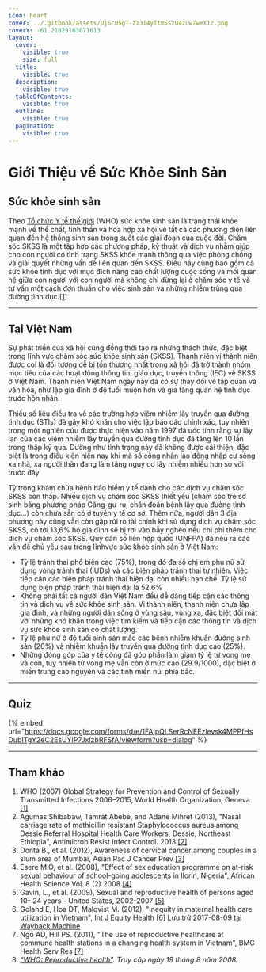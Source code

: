 ```yaml
---
icon: heart
cover: ../.gitbook/assets/UjScU5gT-zT3I4yTtmSszD4zuwZweX1Z.png
coverY: -61.21829163071613
layout:
  cover:
    visible: true
    size: full
  title:
    visible: true
  description:
    visible: true
  tableOfContents:
    visible: true
  outline:
    visible: true
  pagination:
    visible: true
---
```


# Giới Thiệu về Sức Khỏe Sinh Sản

## Sức khỏe sinh sản <a href="#firstheading" id="firstheading"></a>

Theo [Tổ chức Y tế thế giới](https://vi.wikipedia.org/wiki/T%E1%BB%95_ch%E1%BB%A9c_Y_t%E1%BA%BF_th%E1%BA%BF_gi%E1%BB%9Bi) (WHO) sức khỏe sinh sản là trạng thái khỏe mạnh về thể chất, tinh thần và hòa hợp xã hội về tất cả các phương diện liên quan đến hệ thống sinh sản trong suốt các giai đoạn của cuộc đời. Chăm sóc SKSS là một tập hợp các phương pháp, kỹ thuật và dịch vụ nhằm giúp cho con người có tình trạng SKSS khỏe mạnh thông qua việc phòng chống và giải quyết những vấn đề liên quan đến SKSS. Điều này cũng bao gồm cả sức khỏe tình dục với mục đích nâng cao chất lượng cuộc sống và mối quan hệ giữa con người với con người mà không chỉ dừng lại ở chăm sóc y tế và tư vấn một cách đơn thuần cho việc sinh sản và những nhiễm trùng qua đường tình dục.[\[1\]](https://vi.wikipedia.org/wiki/S%E1%BB%A9c_kh%E1%BB%8Fe_sinh_s%E1%BA%A3n#cite_note-1)

***

## Tại Việt Nam

Sự phát triển của xã hội cũng đồng thời tạo ra những thách thức, đặc biệt trong lĩnh vực chăm sóc sức khỏe sinh sản (SKSS). Thanh niên vị thành niên được coi là đối tượng dễ bị tổn thương nhất trong xã hội đã trở thành nhóm mục tiêu của các hoạt động thông tin, giáo dục, truyền thông (IEC) về SKSS ở Việt Nam. Thanh niên Việt Nam ngày nay đã có sự thay đổi về tập quán và văn hóa, như lập gia đình ở độ tuổi muộn hơn và gia tăng quan hệ tình dục trước hôn nhân.

Thiếu số liệu điều tra về các trường hợp viêm nhiễm lây truyền qua đường tình dục (STIs) đã gây khó khăn cho việc lập báo cáo chính xác, tuy nhiên trong một nghiên cứu được thực hiện vào năm 1997 đã ước tính rằng sự lây lan của các viêm nhiễm lây truyền qua đường tình dục đã tăng lên 10 lần trong thập kỷ qua. Dường như tình trạng này đã không được cải thiện, đặc biệt là trong điều kiện hiện nay khi mà số công nhân lao động nhập cư sống xa nhà, xa người thân đang làm tăng nguy cơ lây nhiễm nhiều hơn so với trước đây.

Tỷ trọng khám chữa bệnh bảo hiểm y tế dành cho các dịch vụ chăm sóc SKSS còn thấp. Nhiều dịch vụ chăm sóc SKSS thiết yếu (chăm sóc trẻ sơ sinh bằng phương pháp Căng-gu-ru, chẩn đoán bệnh lây qua đường tình dục...) còn chưa sẵn có ở tuyến y tế cơ sở. Thêm nữa, người dân 3 địa phương này cũng vẫn còn gặp rủi ro tài chính khi sử dụng dịch vụ chăm sóc SKSS, có tới 13,6% hộ gia đình sẽ bị rơi vào bẫy nghèo nếu chi phí thêm cho dịch vụ chăm sóc SKSS. Quỹ dân số liên hợp quốc (UNFPA) đã nêu ra các vấn đề chủ yếu sau trong lĩnhvực sức khỏe sinh sản ở Việt Nam:

* Tỷ lệ tránh thai phổ biến cao (75%), trong đó đa số chị em phụ nữ sử dụng vòng tránh thai (IUDs) và các biện pháp tránh thai tự nhiên. Việc tiếp cận các biện pháp tránh thai hiện đại còn nhiều hạn chế. Tỷ lệ sử dụng biện pháp tránh thai hiện đại là 52.6%
* Không phải tất cả người dân Việt Nam đều dễ dàng tiếp cận các thông tin và dịch vụ về sức khỏe sinh sản. Vị thành niên, thanh niên chưa lập gia đình, và những người dân sống ở vùng sâu, vùng xa, đặc biệt đối mặt với những khó khăn trong việc tìm kiếm và tiếp cận các thông tin và dịch vụ sức khỏe sinh sản có chất lượng.
* Tỷ lệ phụ nữ ở độ tuổi sinh sản mắc các bệnh nhiễm khuẩn đường sinh sản (20%) và nhiễm khuẩn lây truyền qua đường tình dục cao (25%).
* Những đóng góp của y tế công đã góp phần làm giảm tỷ lệ tử vong mẹ và con, tuy nhiên tử vong mẹ vẫn còn ở mức cao (29.9/1000), đặc biệt ở miền trung cao nguyên và các tỉnh miền núi phía bắc.

***

## Quiz

{% embed url="https://docs.google.com/forms/d/e/1FAIpQLSerRcNEEzlevsk4MPPfHsDubITgY2eC2EsUYIP7JxIzbRFSfA/viewform?usp=dialog" %}



***

## Tham khảo

1. WHO (2007) Global Strategy for Prevention and Control of Sexually Transmitted Infections 2006–2015, World Health Organization, Geneva [\[1\]](http://www.who.int/hiv/pub/toolkits/stis_strategy\[1]en.pdf)
2. Agumas Shibabaw, Tamrat Abebe, and Adane Mihret (2013), "Nasal carriage rate of methicillin resistant Staphylococcus aureus among Dessie Referral Hospital Health Care Workers; Dessie, Northeast Ethiopia", Antimicrob Resist Infect Control. 2013 [\[2\]](http://www.aricjournal.com/content/2/1/25)
3. Donta B., et al. (2012), Awareness of cervical cancer among couples in a slum area of Mumbai, Asian Pac J Cancer Prev [\[3\]](http://www.researchgate.net/profile/Saritha_Nair2/publication/233937877_Awareness_of_Cervical_Cancer_among_Couples_in_a_Slum_Area_of_Mumbai/links/0deec53c743ea10114000000.pdf)
4. Esere M.O, et al. (2008), "Effect of sex education programme on at-risk sexual behaviour of school-going adolescents in Ilorin, Nigeria", African Health Science Vol. 8 (2) 2008 [\[4\]](http://www.ncbi.nlm.nih.gov/pmc/articles/PMC2584331/)
5. Gavin, L., et al. (2009), Sexual and reproductive health of persons aged 10– 24 years - United States, 2002-2007 [\[5\]](https://www.cdc.gov/mmwr/PDF/ss/ss5806.pdf)
6. Goland E, Hoa DT, Malqvist M. (2012), "Inequity in maternal health care utilization in Vietnam", Int J Equity Health [\[6\]](http://www.sida.se/globalassets/global/nyheter/kina-epi4/121205_rb-vietnam.pdf) [Lưu trữ](https://web.archive.org/web/20170809202447/http://www.sida.se/globalassets/global/nyheter/kina-epi4/121205_rb-vietnam.pdf) 2017-08-09 tại [Wayback Machine](https://vi.wikipedia.org/wiki/Wayback_Machine)
7. Ngo AD, Hill PS. (2011), "The use of reproductive healthcare at commune health stations in a changing health system in Vietnam", BMC Health Serv Res [\[7\]](http://www.ncbi.nlm.nih.gov/pubmed/21943073)
8. [_“WHO: Reproductive health”_](http://www.who.int/topics/reproductive_health/en/)_. Truy cập ngày 19 tháng 8 năm 2008._

